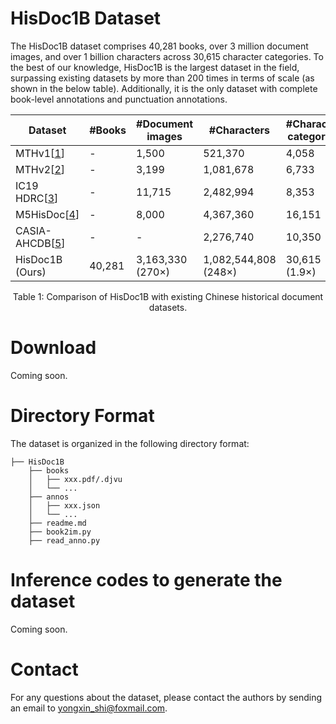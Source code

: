 # HisDoc1B Dataset
The HisDoc1B dataset comprises 40,281 books, over 3 million document images, and over 1 billion characters across 30,615 character categories. To the best of our knowledge, HisDoc1B is the largest dataset in the field, surpassing existing datasets by more than 200 times in terms of scale (as shown in the below table). Additionally, it is the only dataset with complete book-level annotations and punctuation annotations. 



| Dataset | #Books | #Document images | #Characters | #Character categories | Text punctuation |
|---------|--------|-------------------|--------------|-----------------------|------------------|
| MTHv1[[1]] | -      | 1,500             | 521,370      | 4,058                | ×                |
| MTHv2[[2]] | -      | 3,199             | 1,081,678    | 6,733                | ×                |
| IC19 HDRC[[3]] | -    | 11,715       | 2,482,994    | 8,353                | ×                |
| M5HisDoc[[4]] | -    | 8,000             | 4,367,360 | 16,151           | ×                |
| CASIA-AHCDB[[5]] | -  | -                 | 2,276,740    | 10,350               | ×                |
| HisDoc1B (Ours) | 40,281 | 3,163,330 (270×) | 1,082,544,808 (248×) | 30,615 (1.9×) | ✓                |
<p align="center">Table 1: Comparison of HisDoc1B with existing Chinese historical document datasets.</p>


[1]: https://ieeexplore.ieee.org/document/8364534
[2]: https://ieeexplore.ieee.org/abstract/document/9257624
[3]: https://ieeexplore.ieee.org/document/8977999
[4]: https://proceedings.neurips.cc/paper_files/paper/2023/hash/f7b424d242cc6bb7708cff241367334d-Abstract-Datasets_and_Benchmarks.html
[5]: https://ieeexplore.ieee.org/document/8978010


# Download
Coming soon.

# Directory Format
The dataset is organized in the following directory format:
```
├── HisDoc1B
    ├── books
    │   ├── xxx.pdf/.djvu
    │   └── ...
    ├── annos
    │   ├── xxx.json
    │   └── ...
    ├── readme.md
    ├── book2im.py
    ├── read_anno.py
```


# Inference codes to generate the dataset
Coming soon.

# Contact
For any questions about the dataset, please contact the authors by sending an email to [yongxin_shi@foxmail.com](mailto:yongxin_shi@foxmail.com). 
